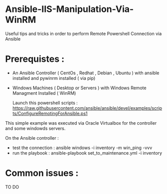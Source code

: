 # Ansible-IIS-Manipulation-Via-WinRM
Useful tips and tricks in order to perform Remote Powershell Connection via Ansible 


# Prerequistes : 
- An Ansible Controller ( CentOs , Redhat , Debian , Ubuntu )  with ansible installed and pywinrm installed ( via pip)
- Windows Machines ( Desktop or Servers ) with Windows Remote Managment Installed ( WinRM) 
   
   Launch this powershell scripts : 
https://raw.githubusercontent.com/ansible/ansible/devel/examples/scripts/ConfigureRemotingForAnsible.ps1

This simple example was executed via Oracle Virtualbox for the controller and some windowds servers.


On the Ansible controller :
- test the connection : 
ansible windows -i inventory -m win_ping -vvv
- run the playbook :
ansible-playbook set_to_maintenance.yml -i inventory

# Common issues : 
TO DO





